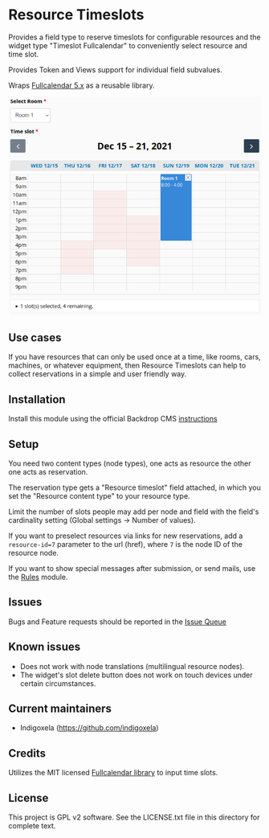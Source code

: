 # Resource Timeslots

Provides a field type to reserve timeslots for configurable resources and the
 widget type "Timeslot Fullcalendar" to conveniently select resource and time
 slot.

Provides Token and Views support for individual field subvalues.

Wraps [Fullcalendar 5.x](https://fullcalendar.io) as a reusable library.

![Widget screenshot](https://raw.githubusercontent.com/backdrop-contrib/resource_timeslots/1.x-1.x/screenshots/resource-timeslot-widget.png)

## Use cases

If you have resources that can only be used once at a time, like rooms, cars,
 machines, or whatever equipment, then Resource Timeslots can help to collect
 reservations in a simple and user friendly way.

## Installation

Install this module using the official Backdrop CMS
 [instructions](https://docs.backdropcms.org/documentation/extend-with-modules)

## Setup

You need two content types (node types), one acts as resource the other one acts
 as reservation.

The reservation type gets a "Resource timeslot" field attached, in which you
 set the "Resource content type" to your resource type.

Limit the number of slots people may add per node and field with the field's
 cardinality setting (Global settings -> Number of values).

If you want to preselect resources via links for new reservations, add a
 `resource-id=7` parameter to the url (href), where `7` is the node ID of the
 resource node.

If you want to show special messages after submission, or send mails, use
 the [Rules](https://backdropcms.org/project/rules) module.

## Issues

Bugs and Feature requests should be reported in the [Issue Queue](https://github.com/backdrop-contrib/resource_timeslots/issues)

## Known issues

- Does not work with node translations (multilingual resource nodes).
- The widget's slot delete button does not work on touch devices under certain
 circumstances.

## Current maintainers

* Indigoxela (https://github.com/indigoxela)

## Credits

Utilizes the MIT licensed [Fullcalendar library](https://github.com/fullcalendar/fullcalendar) to input time slots.

## License

This project is GPL v2 software. See the LICENSE.txt file in this directory for complete text.
